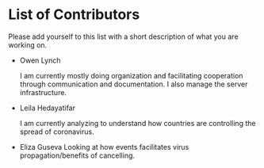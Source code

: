 # List of Contributors

Please add yourself to this list with a short description of what you are working on.

- Owen Lynch
  
  I am currently mostly doing organization and facilitating cooperation through communication and documentation. I also manage the server infrastructure.
  
- Leila Hedayatifar

   I am currently analyzing to understand how countries are controlling the spread of coronavirus. 
   
- Eliza Guseva
 Looking at how events facilitates virus propagation/benefits of cancelling.

